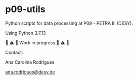 # p09-utils
Python scripts for data processing at P09 - PETRA III  (DESY).

Using Python 3.7.13

:loudspeaker: :warning: :construction: Work in progress :loudspeaker: :warning: :construction:


Contact:


Ana Carolina Rodrigues

ana.rodrigues@desy.de



